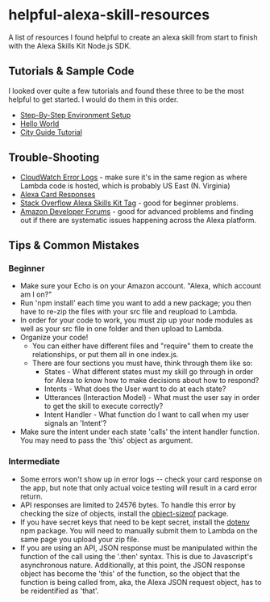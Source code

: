# helpful-alexa-skill-resources
A list of resources I found helpful to create an alexa skill from start to finish with the Alexa Skills Kit Node.js SDK.

## Tutorials & Sample Code
I looked over quite a few tutorials and found these three to be the most helpful to get started. I would do them in this order. 
* [Step-By-Step Environment Setup](https://github.com/alexa/skill-sample-nodejs-howto)
* [Hello World](https://github.com/alexa/skill-sample-nodejs-hello-world)
* [City Guide Tutorial](https://github.com/alexa/skill-sample-nodejs-city-guide/blob/master/README.md)

## Trouble-Shooting
* [CloudWatch Error Logs](https://console.aws.amazon.com/cloudwatch/home) - make sure it's in the same region as where Lambda code is hosted, which is probably US East (N. Virginia)
* [Alexa Card Responses](http://alexa.amazon.com/spa/index.html) 
* [Stack Overflow Alexa Skills Kit Tag](https://stackoverflow.com/questions/tagged/alexa-skills-kit) - good for beginner problems. 
* [Amazon Developer Forums](https://forums.developer.amazon.com/spaces/23/Alexa+Skills+Kit.html) - good for advanced problems and finding out if there are systematic issues happening across the Alexa platform. 


## Tips & Common Mistakes
### Beginner
  * Make sure your Echo is on your Amazon account. "Alexa, which account am I on?"
  * Run 'npm install' each time you want to add a new package; you then have to re-zip the files with your src file and reupload to Lambda. 
  * In order for your code to work, you must zip up your node modules as well as your src file in one folder and then upload to Lambda. 
  * Organize your code! 
    * You can either have different files and "require" them to create the relationships, or put them all in one index.js. 
    * There are four sections you must have, think through them like so:
      * States - What different states must my skill go through in order for Alexa to know how to make decisions about how to respond? 
      * Intents - What does the User want to do at each state?
      * Utterances (Interaction Model) - What must the user say in order to get the skill to execute correctly?
      * Intent Handler - What function do I want to call when my user signals an 'Intent'? 
  * Make sure the intent under each state 'calls' the intent handler function. You may need to pass the 'this' object as argument. 
 
### Intermediate
  * Some errors won't show up in error logs -- check your card response on the app, but note that only actual voice testing will result in a card error return. 
  * API responses are limited to 24576 bytes. To handle this error by checking the size of objects, install the [object-sizeof](https://www.npmjs.com/package/object-sizeof) package. 
  * If you have secret keys that need to be kept secret, install the [dotenv](https://www.npmjs.com/package/dotenv) npm package. You will need to manually submit them to Lambda on the same page you upload your zip file. 
  * If you are using an API, JSON response must be manipulated within the function of the call using the '.then' syntax. This is due to Javascript's asynchronous nature. Additionally, at this point, the JSON response object has become the 'this' of the function, so the object that the function is being called from, aka, the Alexa JSON request object, has to be reidentified as 'that'. 
  
